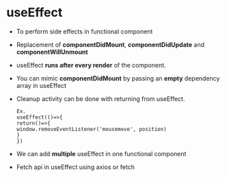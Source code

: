 # useEffect

- To perform side effects in functional component
- Replacement of **componentDidMount**, **componentDidUpdate** and **componentWillUnmount**
- useEffect **runs after every render** of the component.
- You can mimic **componentDidMount** by passing an **empty** dependency array in useEffect
- Cleanup activity can be done with returning from useEffect.

      Ex.
      useEffect(()=>{
      return()=>{
      window.removeEventListener('mousemove', position)
      }
      })

- We can add **multiple** useEffect in one functional component

- Fetch api in useEffect using axios or fetch 
